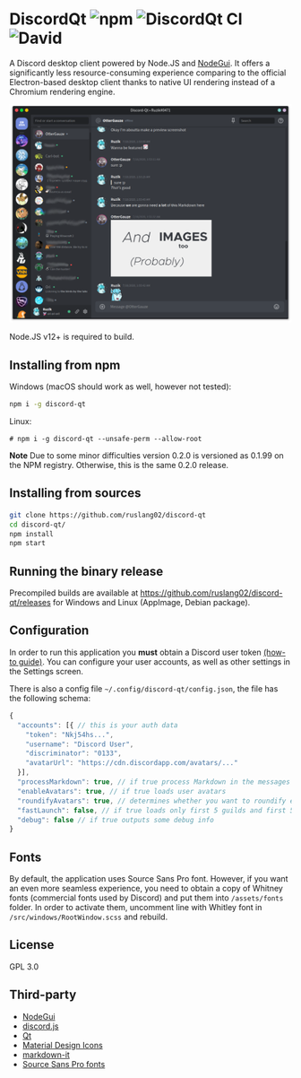 # DiscordQt ![npm](https://img.shields.io/npm/v/discord-qt) ![DiscordQt CI](https://github.com/ruslang02/discord-qt/workflows/DiscordQt%20CI/badge.svg) ![David](https://img.shields.io/david/ruslang02/discord-qt)
A Discord desktop client powered by Node.JS and [NodeGui](https://github.com/nodegui).
It offers a significantly less resource-consuming experience comparing to the official Electron-based desktop client thanks to native UI rendering instead of a Chromium rendering engine.

![Screenshot](screenshot.png)

Node.JS v12+ is required to build.

## Installing from npm
Windows (macOS should work as well, however not tested):
```bash
npm i -g discord-qt
```

Linux:
```
# npm i -g discord-qt --unsafe-perm --allow-root
```

**Note** Due to some minor difficulties version 0.2.0 is versioned as 0.1.99 on the NPM registry. Otherwise, this is the same 0.2.0 release.

## Installing from sources
```bash
git clone https://github.com/ruslang02/discord-qt
cd discord-qt/
npm install
npm start
```

## Running the binary release
Precompiled builds are available at https://github.com/ruslang02/discord-qt/releases for Windows and Linux (AppImage, Debian package).

## Configuration
In order to run this application you **must** obtain a Discord user token [(how-to guide)](https://github.com/Tyrrrz/DiscordChatExporter/wiki/Obtaining-Token-and-Channel-IDs).
You can configure your user accounts, as well as other settings in the Settings screen.


There is also a config file `~/.config/discord-qt/config.json`, the file has the following schema:
```js
{
  "accounts": [{ // this is your auth data
    "token": "Nkj54hs...",
    "username": "Discord User",
    "discriminator": "0133",
    "avatarUrl": "https://cdn.discordapp.com/avatars/..."
  }],
  "processMarkdown": true, // if true process Markdown in the messages
  "enableAvatars": true, // if true loads user avatars
  "roundifyAvatars": true, // determines whether you want to roundify every user avatar
  "fastLaunch": false, // if true loads only first 5 guilds and first 5 DM users to launch faster
  "debug": false // if true outputs some debug info
}
```

## Fonts
By default, the application uses Source Sans Pro font. However, if you want an even more seamless experience, you need to obtain a copy of Whitney fonts (commercial fonts used by Discord) and put them into `/assets/fonts` folder. In order to activate them, uncomment line with Whitley font in `/src/windows/RootWindow.scss` and rebuild.

## License
GPL 3.0

## Third-party
 - [NodeGui](https://github.com/nodegui/nodegui)
 - [discord.js](https://github.com/discordjs/discord.js)
 - [Qt](https://www.qt.io/)
 - [Material Design Icons](https://github.com/Templarian/MaterialDesign)
 - [markdown-it](https://github.com/markdown-it/markdown-it)
 - [Source Sans Pro fonts](https://github.com/adobe-fonts/source-sans-pro)